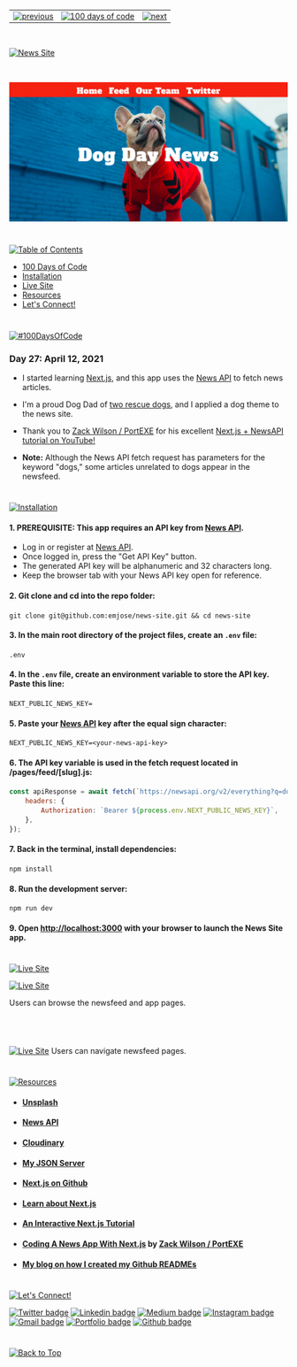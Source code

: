 <p id="header"><p>

<table><tr>
<td> <a href="https://github.com/emjose/model-minority-myth/#header"><img src="https://res.cloudinary.com/dn1e07eul/image/upload/v1659330996/Readme%20Headers/header-left_ctkix5.png" alt="previous" style="width: 200px;"/></a> </td>
<td> <a href="https://github.com/emjose/one-hundred/#header"><img src="https://res.cloudinary.com/dn1e07eul/image/upload/v1659330606/Readme%20Headers/header-center_bkbdbt.png" alt="100 days of code" style="width: 580px;"/></a> </td>
<td> <a href="https://github.com/emjose/crypto-tracker/#header"><img src="https://res.cloudinary.com/dn1e07eul/image/upload/v1659330646/Readme%20Headers/header-right_eftaz9.png" alt="next" style="width: 200px;"/></a> </td>
</tr></table>

<br>

<p id="project-title"><p>

<a href=#table-of-contents>![News Site](https://res.cloudinary.com/dn1e07eul/image/upload/v1659385855/Readme%20Headers/inter-027-news-site_pwryfv.png)</a>

<br>

<a href="https://news-site-emjose.vercel.app/">![News Site](Assets/preview-027-news-site.png)</a>

#

<p id="table-of-contents"><p>

<a href=#table-of-contents>![Table of Contents](https://res.cloudinary.com/dn1e07eul/image/upload/v1659241355/Readme%20Headers/inter-toc_euxbbw.png)</a>

-   [100 Days of Code](#100days)
-   [Installation](#installation)
-   [Live Site](#live-site)
-   [Resources](#resources)
-   [Let's Connect!](#lets-connect)

#

<p id="100days"><p>

<a href=#100days>![#100DaysOfCode](https://res.cloudinary.com/dn1e07eul/image/upload/v1659389776/Readme%20Headers/inter-100hash_kjpgmt.png)</a>

### Day 27: April 12, 2021

-   I started learning <a href="https://nextjs.org/">Next.js</a>, and this app uses the <a href="https://newsapi.org/">News API</a> to fetch news articles.
-   I'm a proud Dog Dad of <a href="https://www.instagram.com/cocodottie/">two rescue dogs</a>, and I applied a dog theme to the news site.

-   Thank you to <a href="https://github.com/portexe">Zack Wilson / PortEXE</a> for his excellent <a href="https://youtu.be/xtItzwYG6oQ">Next.js + NewsAPI tutorial on YouTube!</a>
-   **Note:** Although the News API fetch request has parameters for the keyword "dogs," some articles unrelated to dogs appear in the newsfeed.

#

<p id="installation"><p>

<a href=#installation>![Installation](https://res.cloudinary.com/dn1e07eul/image/upload/v1659389842/Readme%20Headers/inter-installation_j9ixlq.png)</a>

#### 1. PREREQUISITE: This app requires an API key from [News API](https://newsapi.org/).

-   Log in or register at [News API](https://newsapi.org/).
-   Once logged in, press the "Get API Key" button.
-   The generated API key will be alphanumeric and 32 characters long.
-   Keep the browser tab with your News API key open for reference.

#### 2. Git clone and cd into the repo folder:

```console
git clone git@github.com:emjose/news-site.git && cd news-site
```

#### 3. In the main root directory of the project files, create an `.env` file:

```console
.env
```

#### 4. In the `.env` file, create an environment variable to store the API key. Paste this line:

```properties
NEXT_PUBLIC_NEWS_KEY=
```

#### 5. Paste your [News API](https://newsapi.org/) key after the equal sign character:

```properties
NEXT_PUBLIC_NEWS_KEY=<your-news-api-key>
```

#### 6. The API key variable is used in the fetch request located in /pages/feed/[slug].js:

```jsx
const apiResponse = await fetch(`https://newsapi.org/v2/everything?q=dogs&pageSize=9&page=${pageNumber}`, {
	headers: {
		Authorization: `Bearer ${process.env.NEXT_PUBLIC_NEWS_KEY}`,
	},
});
```

#### 7. Back in the terminal, install dependencies:

```console
npm install
```

#### 8. Run the development server:

```console
npm run dev
```

#### 9. Open [http://localhost:3000](http://localhost:3000) with your browser to launch the News Site app.

#

<p id="live-site"><p>

<a href="https://news-site-emjose.vercel.app/">![Live Site](https://res.cloudinary.com/dn1e07eul/image/upload/v1659389947/Readme%20Headers/inter-live-site_ngkqcf.png)</a>

<a href="https://news-site-emjose.vercel.app/">![Live Site](Assets/027-news-site-1.gif)</a>

Users can browse the newsfeed and app pages.

#

<br>

<a href="https://news-site-emjose.vercel.app/">![Live Site](Assets/027-news-site-2.gif)</a>
Users can navigate newsfeed pages.

#

<p id="resources"><p>

<a href=#resources>![Resources](https://res.cloudinary.com/dn1e07eul/image/upload/v1659314247/Readme%20Headers/inter-resources_ncevbw.png)</a>

-   #### [Unsplash](https://unsplash.com/)

-   #### [News API](https://newsapi.org/)

-   #### [Cloudinary](https://cloudinary.com/)

-   #### [My JSON Server](https://my-json-server.typicode.com/)

-   #### [Next.js on Github](https://github.com/vercel/next.js/)

-   #### [Learn about Next.js](https://nextjs.org/docs)

-   #### [An Interactive Next.js Tutorial](https://nextjs.org/learn)

-   #### [Coding A News App With Next.js](https://youtu.be/xtItzwYG6oQ) by [Zack Wilson / PortEXE](https://www.youtube.com/channel/UCjGQyJCSU_VVMTu5nigonqg)

-   #### [My blog on how I created my Github READMEs](https://emmanueljose.medium.com/readme-a-makeover-story-b9c7be37a6de?sk=7ae6623d365409d875753e4604e42ffd)

#

<p id="lets-connect"><p>

<a href=#lets-connect>![Let's Connect!](https://res.cloudinary.com/dn1e07eul/image/upload/v1659314257/Readme%20Headers/inter-lets-connect_bv3kcd.png)</a>

<p><a href="https://twitter.com/Emmanuel_Labor"><img src="https://img.shields.io/badge/twitter-%231DA1F2.svg?&style=for-the-badge&logo=twitter&logoColor=white" height=30 width=90 alt="Twitter badge"></a> <a href="https://www.linkedin.com/in/emmanuelpjose/"><img src="https://img.shields.io/badge/linkedin-%230064e7.svg?&style=for-the-badge&logo=linkedin&logoColor=white" height=30 width=90 alt="Linkedin badge"></a> <a href="https://emmanueljose.medium.com/"><img src="https://img.shields.io/badge/medium-%238700f5.svg?&style=for-the-badge&logo=medium&logoColor=white" height=30 width=90 alt="Medium badge"></a> <a href="https://www.instagram.com/emmanuel_jose/"><img src="https://img.shields.io/badge/instagram-%23ff0077.svg?&style=for-the-badge&logo=instagram&logoColor=white" height=30 width=90 alt="Instagram badge"></a> <a href="mailto:emjose@gmail.com"><img src="https://img.shields.io/badge/gmail-%23fd1745.svg?&style=for-the-badge&logo=gmail&logoColor=white" height=30 width=90 alt="Gmail badge"></a> <a href="https://www.emmanuel-jose.com/"><img src="https://img.shields.io/badge/portfolio-%23FF0000.svg?&style=for-the-badge&logoColor=white" height=30 width=90 alt="Portfolio badge"></a> <a href="https://github.com/emjose"><img src="https://img.shields.io/badge/github-%23ff8e44.svg?&style=for-the-badge&logo=github&logoColor=white" height=30 width=90 alt="Github badge"></a></p>

#

<a href=#header>![Back to Top](https://res.cloudinary.com/dn1e07eul/image/upload/v1659314281/Readme%20Headers/inter-congrats_m4p3ck.png)</a>

<!-- #

<p id="app-launch"><p>

<a href=#app-launch>![App Launch](Assets/inter-app-launch.png)</a> -->

<!-- This is a [Next.js](https://nextjs.org/) project bootstrapped with [`create-next-app`](https://github.com/vercel/next.js/tree/canary/packages/create-next-app). -->

<!-- ## Getting Started -->

<!-- First, run the development server: -->

<!-- ```bash
npm run dev
# or
yarn dev
``` -->

<!-- You can start editing the page by modifying `pages/index.js`. The page auto-updates as you edit the file.

[API routes](https://nextjs.org/docs/api-routes/introduction) can be accessed on [http://localhost:3000/api/hello](http://localhost:3000/api/hello). This endpoint can be edited in `pages/api/hello.js`.

The `pages/api` directory is mapped to `/api/*`. Files in this directory are treated as [API routes](https://nextjs.org/docs/api-routes/introduction) instead of React pages. -->

<!-- ## Learn More -->

<!-- To learn more about Next.js, take a look at the following resources:

- [Next.js Documentation](https://nextjs.org/docs) - learn about Next.js features and API.
- [Learn Next.js](https://nextjs.org/learn) - an interactive Next.js tutorial.

You can check out [the Next.js GitHub repository](https://github.com/vercel/next.js/) - your feedback and contributions are welcome!

# -->

<!-- ## Deploy on Vercel -->

<!-- The easiest way to deploy your Next.js app is to use the [Vercel Platform](https://vercel.com/new?utm_medium=default-template&filter=next.js&utm_source=create-next-app&utm_campaign=create-next-app-readme) from the creators of Next.js.

Check out our [Next.js deployment documentation](https://nextjs.org/docs/deployment) for more details. -->
